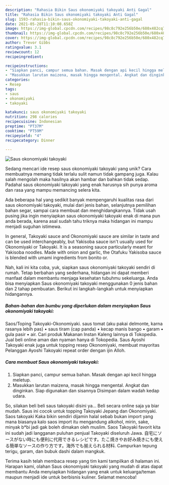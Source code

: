 ```yaml
---
description: "Rahasia Bikin Saus okonomiyaki takoyaki Anti Gagal"
title: "Rahasia Bikin Saus okonomiyaki takoyaki Anti Gagal"
slug: 1593-rahasia-bikin-saus-okonomiyaki-takoyaki-anti-gagal
date: 2021-05-28T11:10:08.658Z
image: https://img-global.cpcdn.com/recipes/98c8c792e256b50e/680x482cq70/saus-okonomiyaki-takoyaki-foto-resep-utama.jpg
thumbnail: https://img-global.cpcdn.com/recipes/98c8c792e256b50e/680x482cq70/saus-okonomiyaki-takoyaki-foto-resep-utama.jpg
cover: https://img-global.cpcdn.com/recipes/98c8c792e256b50e/680x482cq70/saus-okonomiyaki-takoyaki-foto-resep-utama.jpg
author: Trevor Gibbs
ratingvalue: 3.1
reviewcount: 12
recipeingredient:

recipeinstructions:
- "Siapkan panci, campur semua bahan. Masak dengan api kecil hingga meletup."
- "Masukkan larutan maizena, masak hingga mengental. Angkat dan dinginkan. Siap digunakan dan sisannya Disimpan dalam wadah kedap udara."
categories:
- Resep
tags:
- saus
- okonomiyaki
- takoyaki

katakunci: saus okonomiyaki takoyaki 
nutrition: 298 calories
recipecuisine: Indonesian
preptime: "PT37M"
cooktime: "PT59M"
recipeyield: "4"
recipecategory: Dinner

---
```



![Saus okonomiyaki takoyaki](https://img-global.cpcdn.com/recipes/98c8c792e256b50e/680x482cq70/saus-okonomiyaki-takoyaki-foto-resep-utama.jpg)

Sedang mencari ide resep saus okonomiyaki takoyaki yang unik? Cara membuatnya memang tidak terlalu sulit namun tidak gampang juga. Kalau salah mengolah maka hasilnya akan hambar dan bahkan tidak sedap. Padahal saus okonomiyaki takoyaki yang enak harusnya sih punya aroma dan rasa yang mampu memancing selera kita.

Ada beberapa hal yang sedikit banyak mempengaruhi kualitas rasa dari saus okonomiyaki takoyaki, mulai dari jenis bahan, selanjutnya pemilihan bahan segar, sampai cara membuat dan menghidangkannya. Tidak usah pusing jika ingin menyiapkan saus okonomiyaki takoyaki enak di mana pun anda berada, karena asal sudah tahu triknya maka hidangan ini mampu menjadi suguhan istimewa.

In general, Takoyaki sauce and Okonomiyaki sauce are similar in taste and can be used interchangeably, but Yakisoba sauce isn&#39;t usually used for Okonomiyaki or Takoyaki. It is a seasoning sauce particularly meant for Yakisoba noodles. Made with onion and garlic, the Otafuku Yakisoba sauce is blended with umami ingredients from bonito or.


Nah, kali ini kita coba, yuk, siapkan saus okonomiyaki takoyaki sendiri di rumah. Tetap berbahan yang sederhana, hidangan ini dapat memberi manfaat dalam membantu menjaga kesehatan tubuhmu sekeluarga. Anda bisa menyiapkan Saus okonomiyaki takoyaki menggunakan 0 jenis bahan dan 2 tahap pembuatan. Berikut ini langkah-langkah untuk menyiapkan hidangannya.

<!--inarticleads1-->

##### Bahan-bahan dan bumbu yang diperlukan dalam menyiapkan Saus okonomiyaki takoyaki:



Saos/Toping Takoyaki-Okonomiyaki. saus tomat (aku pakai delmonte, karna rasanya lebih pas) • saus tiram (cap panda) • kecap manis bango • garam • gula pasir • air. Cari produk Makanan Instan Kaleng lainnya di Tokopedia. Jual beli online aman dan nyaman hanya di Tokopedia. Saus Ayoshi Takoyaki enak juga untuk topping resep Okonomiyaki, membuat mayoritas Pelanggan Ayoshi Takoyaki repeat order dengan ijin Alloh. 

<!--inarticleads2-->

##### Cara membuat Saus okonomiyaki takoyaki:

1. Siapkan panci, campur semua bahan. Masak dengan api kecil hingga meletup.
1. Masukkan larutan maizena, masak hingga mengental. Angkat dan dinginkan. Siap digunakan dan sisannya Disimpan dalam wadah kedap udara.


So, silakan beli beli saus takoyaki disini ya… Beli secara online saja ya biar mudah. Saus ini cocok untuk topping Takoyaki Jepang dan Okonomiyaki. Saos takoyaki Kaka bikin sendiri dijamin halal sebab bukan import yang mana biasanya kalo saos import itu mengandung alkohol, mirin, sake, minyak b*bi jadi gak boleh dimakan oleh muslim. Saos Takoyaki favorit kita ini sudah jadi langganan puluhan penjual Takoyaki diseluruh Jawa. 自宅にソースがない時にも便利に代用できるレシピです。たこ焼きやお好み焼きにも使える簡単なソースの作り方です。海外でも揃えられる材料. Campurkan tepung terigu, garam, dan bubuk dashi dalam mangkuk. 

Terima kasih telah membaca resep yang tim kami tampilkan di halaman ini. Harapan kami, olahan Saus okonomiyaki takoyaki yang mudah di atas dapat membantu Anda menyiapkan hidangan yang enak untuk keluarga/teman maupun menjadi ide untuk berbisnis kuliner. Selamat mencoba!
